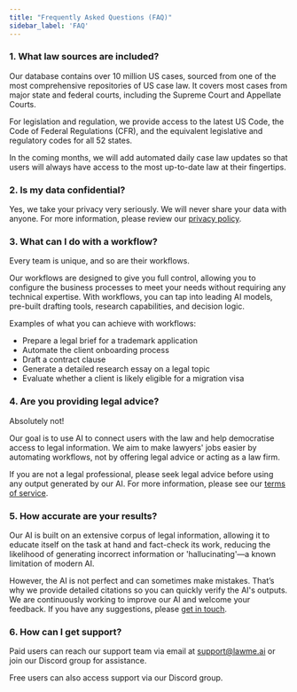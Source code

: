 ```yaml
--- 
title: "Frequently Asked Questions (FAQ)"
sidebar_label: 'FAQ'
---
```


### 1. What law sources are included?

Our database contains over 10 million US cases, sourced from one of the most comprehensive repositories of US case law. It covers most cases from major state and federal courts, including the Supreme Court and Appellate Courts.

For legislation and regulation, we provide access to the latest US Code, the Code of Federal Regulations (CFR), and the equivalent legislative and regulatory codes for all 52 states.

In the coming months, we will add automated daily case law updates so that users will always have access to the most up-to-date law at their fingertips.

### 2. Is my data confidential?

Yes, we take your privacy very seriously. We will never share your data with anyone. For more information, please review our [privacy policy](https://www.lawme.ai/policies/privacy).

### 3. What can I do with a workflow?

Every team is unique, and so are their workflows.

Our workflows are designed to give you full control, allowing you to configure the business processes to meet your needs without requiring any technical expertise. With workflows, you can tap into leading AI models, pre-built drafting tools, research capabilities, and decision logic.

Examples of what you can achieve with workflows:
- Prepare a legal brief for a trademark application
- Automate the client onboarding process
- Draft a contract clause
- Generate a detailed research essay on a legal topic
- Evaluate whether a client is likely eligible for a migration visa

### 4. Are you providing legal advice?

Absolutely not!

Our goal is to use AI to connect users with the law and help democratise access to legal information. We aim to make lawyers' jobs easier by automating workflows, not by offering legal advice or acting as a law firm.

If you are not a legal professional, please seek legal advice before using any output generated by our AI. For more information, please see our [terms of service](https://www.lawme.ai/policies/terms-of-use).

### 5. How accurate are your results?

Our AI is built on an extensive corpus of legal information, allowing it to educate itself on the task at hand and fact-check its work, reducing the likelihood of generating incorrect information or 'hallucinating'—a known limitation of modern AI.

However, the AI is not perfect and can sometimes make mistakes. That’s why we provide detailed citations so you can quickly verify the AI's outputs. We are continuously working to improve our AI and welcome your feedback. If you have any suggestions, please [get in touch](mailto:contact@lawme.ai).

### 6. How can I get support?

Paid users can reach our support team via email at [support@lawme.ai](mailto:support@lawme.ai) or join our Discord group for assistance.

Free users can also access support via our Discord group.

